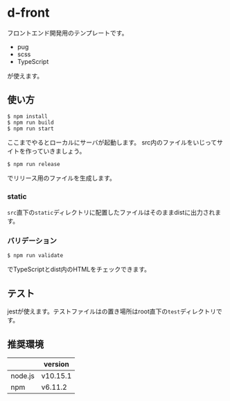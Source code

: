 # d-front

フロントエンド開発用のテンプレートです。

* pug
* scss
* TypeScript

が使えます。

## 使い方

```
$ npm install
$ npm run build
$ npm run start
```

ここまでやるとローカルにサーバが起動します。
src内のファイルをいじってサイトを作っていきましょう。

```
$ npm run release
```

でリリース用のファイルを生成します。

### static

`src`直下の`static`ディレクトリに配置したファイルはそのままdistに出力されます。

### バリデーション

```
$ npm run validate
```

でTypeScriptとdist内のHTMLをチェックできます。

## テスト

jestが使えます。テストファイルはの置き場所はroot直下の`test`ディレクトリです。


## 推奨環境

|    | version  |
| ---- | ---- |
|  node.js  | v10.15.1  |
|  npm  | v6.11.2  |
